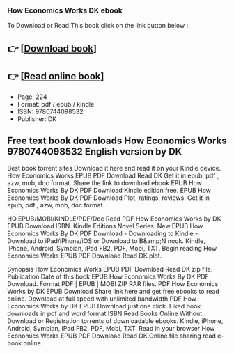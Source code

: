 ### How Economics Works DK ebook

To Download or Read This book click on the link button below :

## 👉  [**[Download book](http://get-pdfs.com/download.php?group=book&from=github.com&id=714266&lnk=1066 "Download book")**]

## 👉  [**[Read online book](http://get-pdfs.com/download.php?group=book&from=github.com&id=714266&lnk=1066 "Read online book")**]


* Page: 224
* Format: pdf / epub / kindle
* ISBN: 9780744098532
* Publisher: DK



## Free text book downloads How Economics Works 9780744098532 English version  by DK


Best book torrent sites Download it here and read it on your Kindle device. How Economics Works EPUB PDF Download Read DK Get it in epub, pdf , azw, mob, doc format. Share the link to download ebook EPUB How Economics Works By DK PDF Download Kindle edition free. EPUB How Economics Works By DK PDF Download Plot, ratings, reviews. Get it in epub, pdf , azw, mob, doc format.

HQ EPUB/MOBI/KINDLE/PDF/Doc Read PDF How Economics Works by DK EPUB Download ISBN. Kindle Editions Novel Series. New EPUB How Economics Works By DK PDF Download - Downloading to Kindle - Download to iPad/iPhone/iOS or Download to B&amp;amp;N nook. Kindle, iPhone, Android, Symbian, iPad FB2, PDF, Mobi, TXT. Begin reading How Economics Works EPUB PDF Download Read DK plot.

Synopsis How Economics Works EPUB PDF Download Read DK zip file. Publication Date of this book EPUB How Economics Works By DK PDF Download. Format PDF | EPUB | MOBI ZIP RAR files. PDF How Economics Works by DK EPUB Download Share link here and get free ebooks to read online. Download at full speed with unlimited bandwidth PDF How Economics Works by DK EPUB Download just one click. Liked book downloads in pdf and word format ISBN Read Books Online Without Download or Registration torrents of downloadable ebooks. Kindle, iPhone, Android, Symbian, iPad FB2, PDF, Mobi, TXT. Read in your browser How Economics Works EPUB PDF Download Read DK Online file sharing read e-book online.





